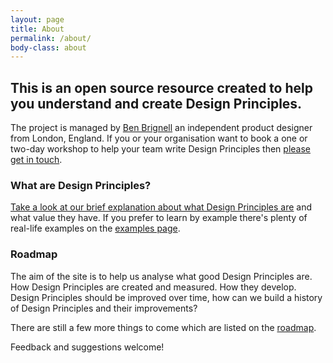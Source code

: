 ```yaml
---
layout: page
title: About
permalink: /about/
body-class: about
---
```

## This is an open source resource created to help you understand and create Design Principles.

The project is managed by [Ben Brignell](https://benbrignell.com) an independent product designer from London, England. If you or your organisation want to book a one or two-day workshop to help your team write Design Principles then [please get in touch](https://brignell.uk).

### What are Design Principles?

[Take a look at our brief explanation about what Design Principles are](https://principles.design#what-are-design-principles) and what value they have. If you prefer to learn by example there's plenty of real-life examples on the [examples page](/examples).

### Roadmap
The aim of the site is to help us analyse what good Design Principles are. How Design Principles are created and measured. How they develop. Design Principles should be improved over time, how can we build a history of Design Principles and their improvements?

There are still a few more things to come which are listed on the [roadmap](https://github.com/benbrignell/design-principles/issues?q=is%3Aissue+is%3Aopen+label%3Aroadmap).

Feedback and suggestions welcome!
